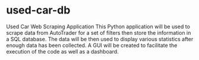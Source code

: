 # used-car-db
Used Car Web Scraping Application
This Python application will be used to scrape data from AutoTrader for a set of filters then store the information in a SQL database.
The data will be then used to display various statistics after enough data has been collected.
A GUI will be created to facilitate the execution of the code as well as a dashboard.
